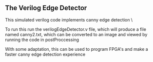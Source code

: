 ## The Verilog Edge Detector

This simulated verilog code implements canny edge detection \\

To run this run the verilogEdgeDetector.v file, which will produce a file named canny2.txt, which can be converted to an image and viewed by running the code in postProccessing

With some adaptation, this can be used to program FPGA's and make a faster canny edge detection experience
